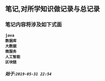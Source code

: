 ## 笔记,对所学知识做记录与总记录  


### 笔记内容将涉及如下式面
   **`java`**  
   **`数据库`**  
   **`大数据`**  
   **`微服务`**  
   **`人工智能`**  
   **`区块链`**  
   
   
##### 始于:`2019-05-31 22:54`